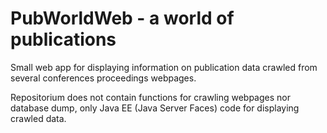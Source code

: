 # PubWorldWeb - a world of publications

Small web app for displaying information on publication data crawled from several conferences proceedings webpages.

Repositorium does not contain functions for crawling webpages nor database dump, only Java EE (Java Server Faces) code for displaying crawled data.

